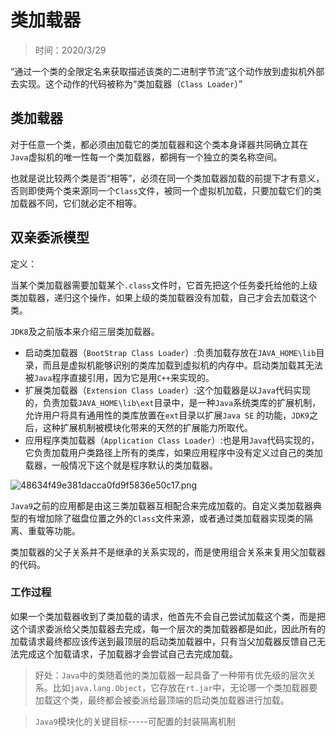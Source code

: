 # 类加载器

> 时间：2020/3/29

“通过一个类的全限定名来获取描述该类的二进制字节流”这个动作放到虚拟机外部去实现。这个动作的代码被称为“类加载器（`Class Loader`）”

## 类加载器

对于任意一个类，都必须由加载它的类加载器和这个类本身译器共同确立其在`Java`虚拟机的唯一性每一个类加载器，都拥有一个独立的类名称空间。

也就是说比较两个类是否“相等”，必须在同一个类加载器加载的前提下才有意义，否则即使两个类来源同一个`Class`文件，被同一个虚拟机加载，只要加载它们的类加载器不同，它们就必定不相等。

## 双亲委派模型

定义：

当某个类加载器需要加载某个`.class`文件时，它首先把这个任务委托给他的上级类加载器，递归这个操作，如果上级的类加载器没有加载，自己才会去加载这个类。

`JDK8`及之前版本来介绍三层类加载器。

* 启动类加载器（`BootStrap Class Loader`）:负责加载存放在`JAVA_HOME\lib`目录，而且是虚拟机能够识别的类库加载到虚拟机的内存中。启动类加载其无法被`Java`程序直接引用，因为它是用`C++`来实现的。
* 扩展类加载器（`Extension Class Loader`）:这个加载器是以`Java`代码实现的，负责加载`JAVA_HOME\lib\ext`目录中，是一种`Java`系统类库的扩展机制，允许用户将具有通用性的类库放置在`ext`目录以扩展`Java SE` 的功能，`JDK9`之后，这种扩展机制被模块化带来的天然的扩展能力所取代。
* 应用程序类加载器（`Application Class Loader`）:也是用`Java`代码实现的，它负责加载用户类路径上所有的类库，如果应用程序中没有定义过自己的类加载器，一般情况下这个就是程序默认的类加载器。

![48634f49e381dacca0fd9f5836e50c17.png](http://www.qxnekoo.cn:8888/images/2020/03/19/48634f49e381dacca0fd9f5836e50c17.png)

`Java9`之前的应用都是由这三类加载器互相配合来完成加载的。自定义类加载器典型的有增加除了磁盘位置之外的`Class`文件来源，或者通过类加载器实现类的隔离、重载等功能。

类加载器的父子关系并不是继承的关系实现的，而是使用组合关系来复用父加载器的代码。

### 工作过程

如果一个类加载器收到了类加载的请求，他首先不会自己尝试加载这个类，而是把这个请求委派给父类加载器去完成，每一个层次的类加载器都是如此，因此所有的加载请求最终都应该传送到最顶层的启动类加载器中，只有当父加载器反馈自己无法完成这个加载请求，子加载器才会尝试自己去完成加载。

> 好处：`Java`中的类随着他的类加载器一起具备了一种带有优先级的层次关系。比如`java.lang.Object`，它存放在`rt.jar`中，无论哪一个类加载器要加载这个类，最终都会被委派给最顶端的启动类加载器进行加载。





> `Java9`模块化的关键目标-----可配置的封装隔离机制
